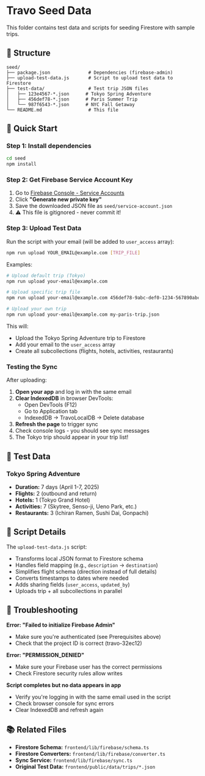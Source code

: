 # Travo Seed Data

This folder contains test data and scripts for seeding Firestore with sample trips.

## 📁 Structure

```
seed/
├── package.json              # Dependencies (firebase-admin)
├── upload-test-data.js       # Script to upload test data to Firestore
├── test-data/                # Test trip JSON files
│   ├── 123e4567-*.json      # Tokyo Spring Adventure
│   ├── 456def78-*.json      # Paris Summer Trip
│   └── 987f6543-*.json      # NYC Fall Getaway
└── README.md                 # This file
```

## 🚀 Quick Start

### Step 1: Install dependencies

```bash
cd seed
npm install
```

### Step 2: Get Firebase Service Account Key

1. Go to [Firebase Console - Service Accounts](https://console.firebase.google.com/project/travo-32ec12/settings/serviceaccounts/adminsdk)
2. Click **"Generate new private key"**
3. Save the downloaded JSON file as `seed/service-account.json`
4. ⚠️ This file is gitignored - never commit it!

### Step 3: Upload Test Data

Run the script with your email (will be added to `user_access` array):

```bash
npm run upload YOUR_EMAIL@example.com [TRIP_FILE]
```

Examples:
```bash
# Upload default trip (Tokyo)
npm run upload your-email@example.com

# Upload specific trip file
npm run upload your-email@example.com 456def78-9abc-def0-1234-567890abcdef.json

# Upload your own trip
npm run upload your-email@example.com my-paris-trip.json
```

This will:
- Upload the Tokyo Spring Adventure trip to Firestore
- Add your email to the `user_access` array
- Create all subcollections (flights, hotels, activities, restaurants)

### Testing the Sync

After uploading:

1. **Open your app** and log in with the same email
2. **Clear IndexedDB** in browser DevTools:
   - Open DevTools (F12)
   - Go to Application tab
   - IndexedDB → TravoLocalDB → Delete database
3. **Refresh the page** to trigger sync
4. Check console logs - you should see sync messages
5. The Tokyo trip should appear in your trip list!

## 📝 Test Data

### Tokyo Spring Adventure
- **Duration:** 7 days (April 1-7, 2025)
- **Flights:** 2 (outbound and return)
- **Hotels:** 1 (Tokyo Grand Hotel)
- **Activities:** 7 (Skytree, Senso-ji, Ueno Park, etc.)
- **Restaurants:** 3 (Ichiran Ramen, Sushi Dai, Gonpachi)

## 🔧 Script Details

The `upload-test-data.js` script:
- Transforms local JSON format to Firestore schema
- Handles field mapping (e.g., `description` → `destination`)
- Simplifies flight schema (direction instead of full details)
- Converts timestamps to dates where needed
- Adds sharing fields (`user_access`, `updated_by`)
- Uploads trip + all subcollections in parallel

## 🐛 Troubleshooting

**Error: "Failed to initialize Firebase Admin"**
- Make sure you're authenticated (see Prerequisites above)
- Check that the project ID is correct (travo-32ec12)

**Error: "PERMISSION_DENIED"**
- Make sure your Firebase user has the correct permissions
- Check Firestore security rules allow writes

**Script completes but no data appears in app**
- Verify you're logging in with the same email used in the script
- Check browser console for sync errors
- Clear IndexedDB and refresh again

## 📚 Related Files

- **Firestore Schema:** `frontend/lib/firebase/schema.ts`
- **Firestore Converters:** `frontend/lib/firebase/converter.ts`
- **Sync Service:** `frontend/lib/firebase/sync.ts`
- **Original Test Data:** `frontend/public/data/trips/*.json`
